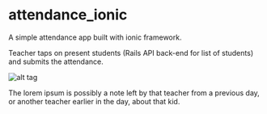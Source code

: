 # attendance_ionic
A simple attendance app built with ionic framework.

Teacher taps on present students (Rails API back-end for list of students) and submits the attendance.

![alt tag](https://raw.github.com/ashtoncoghlan/attendance_ionic/master/www/img/screenshot.png)

The lorem ipsum is possibly a note left by that teacher from a previous day, or another teacher earlier in the day, about that kid.

